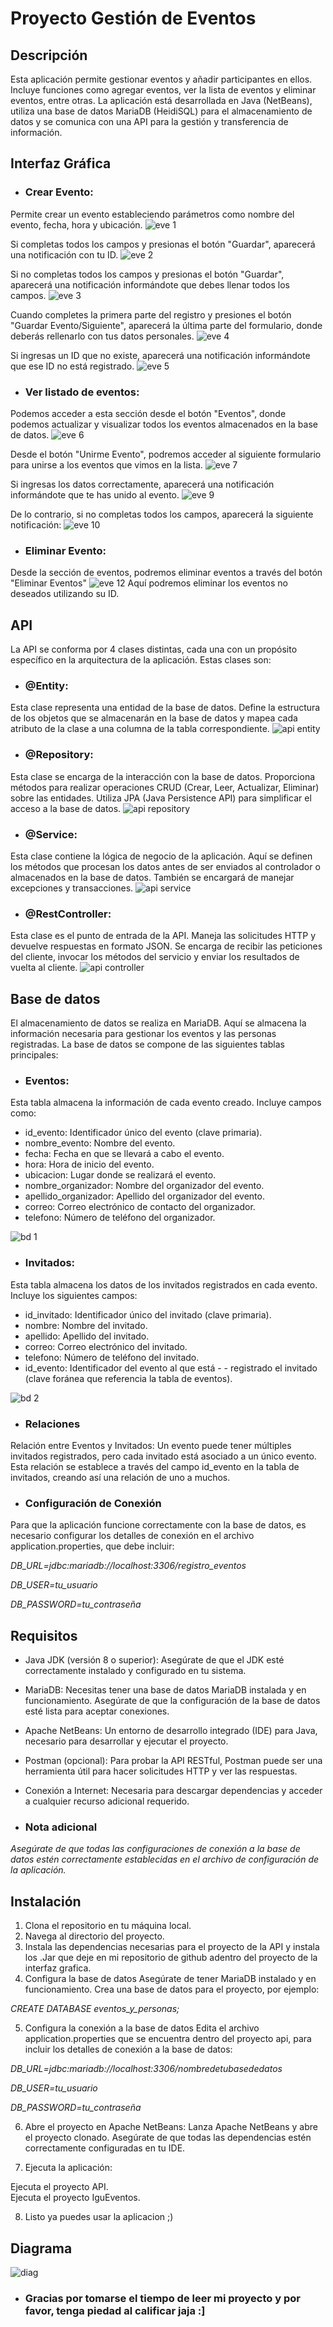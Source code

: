 
# Proyecto Gestión de Eventos

## Descripción

Esta aplicación permite gestionar eventos y añadir participantes en ellos. Incluye funciones como agregar eventos, ver la lista de eventos y eliminar eventos, entre otras. La aplicación está desarrollada en Java (NetBeans), utiliza una base de datos MariaDB (HeidiSQL) para el almacenamiento de datos y se comunica con una API para la gestión y transferencia de información.

## Interfaz Gráfica
- ### Crear Evento:

Permite crear un evento estableciendo parámetros como nombre del evento, fecha, hora y ubicación.
![eve 1](https://github.com/user-attachments/assets/268abd47-5862-42e8-a2f2-059360b2f127)

Si completas todos los campos y presionas el botón "Guardar", aparecerá una notificación con tu ID.
![eve 2](https://github.com/user-attachments/assets/cca3fd30-9970-45c7-9e03-61dea2853a2b)

Si no completas todos los campos y presionas el botón "Guardar", aparecerá una notificación informándote que debes llenar todos los campos.
![eve 3](https://github.com/user-attachments/assets/d825d9df-ad2b-43aa-8e0f-bdd1b9eabf92)

Cuando completes la primera parte del registro y presiones el botón "Guardar Evento/Siguiente", aparecerá la última parte del formulario, donde deberás rellenarlo con tus datos personales.
![eve 4](https://github.com/user-attachments/assets/f3f3f099-7925-40a2-ac35-fbe1c13fa514)

Si ingresas un ID que no existe, aparecerá una notificación informándote que ese ID no está registrado.
![eve 5](https://github.com/user-attachments/assets/6dda1114-8754-4ba0-b587-5ca04c73dbcb)

- ### Ver listado de eventos:

Podemos acceder a esta sección desde el botón "Eventos", donde podemos actualizar y visualizar todos los eventos almacenados en la base de datos.
![eve 6](https://github.com/user-attachments/assets/bcacdd82-84bb-49c6-9010-4f0d3c1fe370)

Desde el botón "Unirme Evento", podremos acceder al siguiente formulario para unirse a los eventos que vimos en la lista.
![eve 7](https://github.com/user-attachments/assets/6ec110fb-3402-4a6f-a66d-183726756fff)

Si ingresas los datos correctamente, aparecerá una notificación informándote que te has unido al evento.
![eve 9](https://github.com/user-attachments/assets/768346f7-52f8-4381-b9b6-1d5f9b207c91)

De lo contrario, si no completas todos los campos, aparecerá la siguiente notificación:
![eve 10](https://github.com/user-attachments/assets/f9dff63c-91f1-42e9-b8d6-30dbb00b67fb)

- ### Eliminar Evento:
Desde la sección de eventos, podremos eliminar eventos a través del botón "Eliminar Eventos"
![eve 12](https://github.com/user-attachments/assets/a3426cd0-0c11-402f-8219-d0be7478b13a)
Aquí podremos eliminar los eventos no deseados utilizando su ID.

## API
La API se conforma por 4 clases distintas, cada una con un propósito específico en la arquitectura de la aplicación. Estas clases son:
- ### @Entity:
Esta clase representa una entidad de la base de datos. Define la estructura de los objetos que se almacenarán en la base de datos y mapea cada atributo de la clase a una columna de la tabla correspondiente.
![api entity](https://github.com/user-attachments/assets/82625d46-0861-440b-b4c4-ec8763dbac7a)
- ### @Repository:
Esta clase se encarga de la interacción con la base de datos. Proporciona métodos para realizar operaciones CRUD (Crear, Leer, Actualizar, Eliminar) sobre las entidades. Utiliza JPA (Java Persistence API) para simplificar el acceso a la base de datos.
![api repository](https://github.com/user-attachments/assets/468252d4-a13c-4f45-8b59-dbabf7f9d35e)
- ### @Service:
Esta clase contiene la lógica de negocio de la aplicación. Aquí se definen los métodos que procesan los datos antes de ser enviados al controlador o almacenados en la base de datos. También se encargará de manejar excepciones y transacciones.
![api service](https://github.com/user-attachments/assets/c4faeeb4-a81a-43a0-a1ac-9ceb716699f8)
- ### @RestController:
Esta clase es el punto de entrada de la API. Maneja las solicitudes HTTP y devuelve respuestas en formato JSON. Se encarga de recibir las peticiones del cliente, invocar los métodos del servicio y enviar los resultados de vuelta al cliente.
![api controller](https://github.com/user-attachments/assets/d47a9909-fc3f-4689-aab4-adfbc52778c3)

## Base de datos
El almacenamiento de datos se realiza en MariaDB. Aquí se almacena la información necesaria para gestionar los eventos y las personas registradas. La base de datos se compone de las siguientes tablas principales:
- ### Eventos:
Esta tabla almacena la información de cada evento creado. Incluye campos como:

- id_evento: Identificador único del evento (clave primaria).
- nombre_evento: Nombre del evento.
- fecha: Fecha en que se llevará a cabo el evento.
- hora: Hora de inicio del evento.
- ubicacion: Lugar donde se realizará el evento.
- nombre_organizador: Nombre del organizador del evento.
- apellido_organizador: Apellido del organizador del evento.
- correo: Correo electrónico de contacto del organizador.
- telefono: Número de teléfono del organizador.

![bd 1](https://github.com/user-attachments/assets/baa1f3cb-24a7-46ae-acca-e0f448c333c0)

- ### Invitados:
Esta tabla almacena los datos de los invitados registrados en cada evento. Incluye los siguientes campos:

- id_invitado: Identificador único del invitado (clave primaria).
- nombre: Nombre del invitado.
- apellido: Apellido del invitado.
- correo: Correo electrónico del invitado.
- telefono: Número de teléfono del invitado.
- id_evento: Identificador del evento al que está - - registrado el invitado (clave foránea que referencia la tabla de eventos).

![bd 2](https://github.com/user-attachments/assets/8cd1f2e3-ee00-4a22-b809-c5bddf263890)

- ### Relaciones
Relación entre Eventos y Invitados: Un evento puede tener múltiples invitados registrados, pero cada invitado está asociado a un único evento. Esta relación se establece a través del campo id_evento en la tabla de invitados, creando así una relación de uno a muchos.

- ### Configuración de Conexión
Para que la aplicación funcione correctamente con la base de datos, es necesario configurar los detalles de conexión en el archivo application.properties, que debe incluir:

_DB_URL=jdbc:mariadb://localhost:3306/registro_eventos_

_DB_USER=tu_usuario_

_DB_PASSWORD=tu_contraseña_

## Requisitos
- Java JDK (versión 8 o superior): Asegúrate de que el JDK esté correctamente instalado y configurado en tu sistema.
- MariaDB: Necesitas tener una base de datos MariaDB instalada y en funcionamiento. Asegúrate de que la configuración de la base de datos esté lista para aceptar conexiones.
- Apache NetBeans: Un entorno de desarrollo integrado (IDE) para Java, necesario para desarrollar y ejecutar el proyecto.
- Postman (opcional): Para probar la API RESTful, Postman puede ser una herramienta útil para hacer solicitudes HTTP y ver las respuestas.
- Conexión a Internet: Necesaria para descargar dependencias y acceder a cualquier recurso adicional requerido.

- ### Nota adicional

_Asegúrate de que todas las configuraciones de conexión a la base de datos estén correctamente establecidas en el archivo de configuración de la aplicación._


## Instalación
1. Clona el repositorio en tu máquina local.
2. Navega al directorio del proyecto.
3. Instala las dependencias necesarias para el proyecto de la API y instala los .Jar que deje en mi repositorio de github adentro del proyecto de la interfaz grafica.
4. Configura la base de datos
Asegúrate de tener MariaDB instalado y en funcionamiento.
Crea una base de datos para el proyecto, por ejemplo:

_CREATE DATABASE eventos_y_personas;_

5. Configura la conexión a la base de datos
Edita el archivo application.properties que se encuentra dentro del proyecto api, para incluir los detalles de conexión a la base de datos:

_DB_URL=jdbc:mariadb://localhost:3306/nombredetubasededatos_

_DB_USER=tu_usuario_

_DB_PASSWORD=tu_contraseña_

6. Abre el proyecto en Apache NetBeans:
Lanza Apache NetBeans y abre el proyecto clonado.
Asegúrate de que todas las dependencias estén correctamente configuradas en tu IDE.

7. Ejecuta la aplicación:

Ejecuta el proyecto API.                   
Ejecuta el proyecto IguEventos.

8. Listo ya puedes usar la aplicacion ;)

## Diagrama

![diag](https://github.com/user-attachments/assets/eee87192-3ac2-448c-b1b4-bd9f03a7fe5b)

- ### Gracias por tomarse el tiempo de leer mi proyecto y por favor, tenga piedad al calificar jaja :]